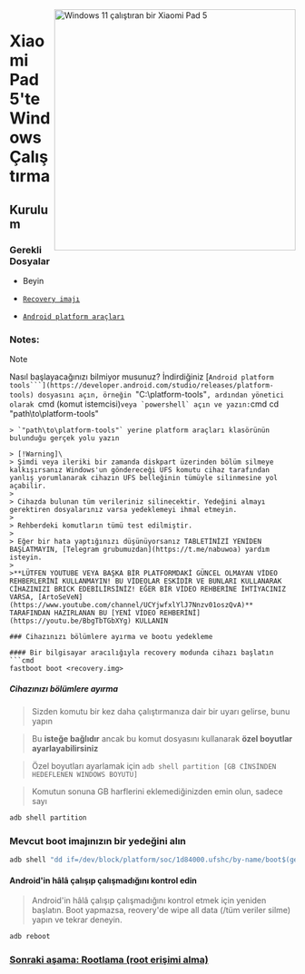 <img align="right" src="https://raw.githubusercontent.com/erdilS/Port-Windows-11-Xiaomi-Pad-5/main/nabu.png" width="425" alt="Windows 11 çalıştıran bir Xiaomi Pad 5">

# Xiaomi Pad 5'te Windows Çalıştırma

## Kurulum

### Gerekli Dosyalar

- Beyin

- [```Recovery imajı```](https://github.com/erdilS/Port-Windows-11-Xiaomi-Pad-5/releases/download/1.0/recovery.img)

- [```Android platform araçları```](https://developer.android.com/studio/releases/platform-tools)

### Notes:
> [!NOTE]
> Nasıl başlayacağınızı bilmiyor musunuz? İndirdiğiniz [``Android platform tools```](https://developer.android.com/studio/releases/platform-tools) dosyasını açın, örneğin ``"C:\platform-tools"``, ardından yönetici olarak ``cmd (komut istemcisi)`` veya `powershell` açın ve yazın:
``cmd
cd "path\to\platform-tools"
```
> `"path\to\platform-tools"` yerine platform araçları klasörünün bulunduğu gerçek yolu yazın

> [!Warning]\
> Şimdi veya ileriki bir zamanda diskpart üzerinden bölüm silmeye kalkışırsanız Windows'un göndereceği UFS komutu cihaz tarafından yanlış yorumlanarak cihazın UFS belleğinin tümüyle silinmesine yol açabilir.
> 
> Cihazda bulunan tüm verileriniz silinecektir. Yedeğini almayı gerektiren dosyalarınız varsa yedeklemeyi ihmal etmeyin.
> 
> Rehberdeki komutların tümü test edilmiştir.
> 
> Eğer bir hata yaptığınızı düşünüyorsanız TABLETİNİZİ YENİDEN BAŞLATMAYIN, [Telegram grubumuzdan](https://t.me/nabuwoa) yardım isteyin.
>
>**LÜTFEN YOUTUBE VEYA BAŞKA BİR PLATFORMDAKİ GÜNCEL OLMAYAN VİDEO REHBERLERİNİ KULLANMAYIN! BU VİDEOLAR ESKİDİR VE BUNLARI KULLANARAK CİHAZINIZI BRICK EDEBİLİRSİNİZ! EĞER BİR VİDEO REHBERİNE İHTİYACINIZ VARSA, [ArtoSeVeN](https://www.youtube.com/channel/UCYjwfxlYlJ7Nnzv01oszQvA)** TARAFINDAN HAZIRLANAN BU [YENİ VİDEO REHBERİNİ](https://youtu.be/BbgTbTGbXYg) KULLANIN

### Cihazınızı bölümlere ayırma ve bootu yedekleme

#### Bir bilgisayar aracılığıyla recovery modunda cihazı başlatın
```cmd
fastboot boot <recovery.img>
```

##### Cihazınızı bölümlere ayırma

> Sizden komutu bir kez daha çalıştırmanıza dair bir uyarı gelirse, bunu yapın

> Bu **isteğe bağlıdır** ancak bu komut dosyasını kullanarak **özel boyutlar ayarlayabilirsiniz**

> Özel boyutları ayarlamak için ```adb shell partition [GB CİNSİNDEN HEDEFLENEN WINDOWS BOYUTU]```

>  Komutun sonuna GB harflerini eklemediğinizden emin olun, sadece sayı

```cmd
adb shell partition
```

### Mevcut boot imajınızın bir yedeğini alın

```cmd
adb shell "dd if=/dev/block/platform/soc/1d84000.ufshc/by-name/boot$(getprop ro.boot.slot_suffix) of=/tmp/normal_boot.img" && adb pull /tmp/normal_boot.img
```


#### Android'in hâlâ çalışıp çalışmadığını kontrol edin 
> Android'in hâlâ çalışıp çalışmadığını kontrol etmek için yeniden başlatın. Boot yapmazsa, reovery'de wipe all data (/tüm veriler silme) yapın ve tekrar deneyin.

```cmd
adb reboot
```
### [Sonraki aşama: Rootlama (root erişimi alma)](/guide/Turkish/2-rootguide-tr.md)
